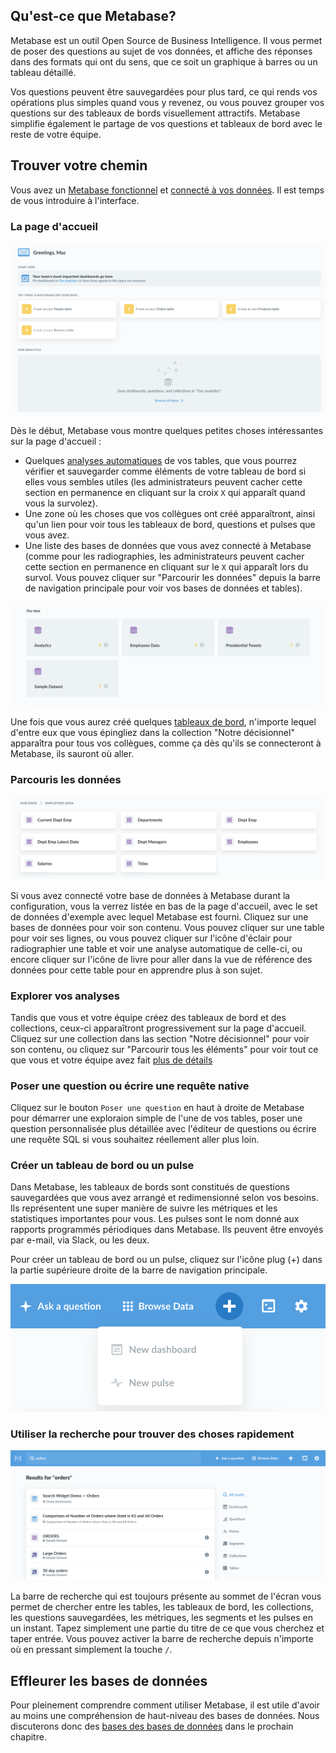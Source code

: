 ## Qu'est-ce que Metabase?

Metabase est un outil Open Source de Business Intelligence. Il vous permet de poser des questions au sujet de vos données, et affiche des réponses dans des formats qui ont du sens, que ce soit un graphique à barres ou un tableau détaillé.

Vos questions peuvent être sauvegardées pour plus tard, ce qui rends vos opérations plus simples quand vous y revenez, ou vous pouvez grouper vos questions sur des tableaux de bords visuellement attractifs. Metabase simplifie également le partage de vos questions et tableaux de bord avec le reste de votre équipe.

## Trouver votre chemin

Vous avez un [Metabase fonctionnel](../operations-guide/start.md) et [connecté à vos données](../administration-guide/01-managing-databases.md). Il est temps de vous introduire à l'interface.

### La page d'accueil

![La page d'accueil](../images/EmptyHomepage.png)

Dès le début, Metabase vous montre quelques petites choses intéressantes sur la page d'accueil :

- Quelques [analyses automatiques](14-x-rays.md) de vos tables, que vous pourrez vérifier et sauvegarder comme éléments de votre tableau de bord si elles vous sembles utiles (les administrateurs peuvent cacher cette section en permanence en cliquant sur la croix `X` qui apparaît quand vous la survolez).
- Une zone où les choses que vos collègues ont créé apparaîtront, ainsi qu'un lien pour voir tous les tableaux de bord, questions et pulses que vous avez.
- Une liste des bases de données que vous avez connecté à Metabase (comme pour les radiographies, les administrateurs peuvent cacher cette section en permanence en cliquant sur le `X` qui apparaît lors du survol. Vous pouvez cliquer sur "Parcourir les données" depuis la barre de navigation principale pour voir vos bases de données et tables).

![Nos données](./images/our-data.png)

Une fois que vous aurez créé quelques [tableaux de bord](07-dashboards.md), n'importe lequel d'entre eux que vous épingliez dans la collection "Notre décisionnel" apparaîtra pour tous vos collègues, comme ça dès qu'ils se connecteront à Metabase, ils sauront où aller.

### Parcouris les données

![Parcouris les données](./images/browse-data.png)

Si vous avez connecté votre base de données à Metabase durant la configuration, vous la verrez listée en bas de la page d'accueil, avec le set de données d'exemple avec lequel Metabase est fourni.
Cliquez sur une bases de données pour voir son contenu. Vous pouvez cliquer sur une table pour voir ses lignes, ou vous pouvez cliquer sur l'icône d'éclair pour radiographier une table et voir une analyse automatique de celle-ci, ou encore cliquer sur l'icône de livre pour aller dans la vue de référence des données pour cette table pour en apprendre plus à son sujet.

### Explorer vos analyses

Tandis que vous et votre équipe créez des tableaux de bord et des collections, ceux-ci apparaîtront progressivement sur la page d'accueil. Cliquez sur une collection dans las section "Notre décisionnel" pour voir son contenu, ou cliquez sur "Parcourir tous les éléments" pour voir tout ce que vous et votre équipe avez fait [plus de détails](03-basic-exploration.md)

### Poser une question ou écrire une requête native

Cliquez sur le bouton `Poser une question` en haut à droite de Metabase pour démarrer une exploraion simple de l'une de vos tables, poser une question personnalisée plus détaillée avec l'éditeur de questions ou écrire une requête SQL si vous souhaitez réellement aller plus loin.

### Créer un tableau de bord ou un pulse

Dans Metabase, les tableaux de bords sont constitués de questions sauvegardées que vous avez arrangé et redimensionné selon vos besoins. Ils représentent une super manière de suivre les métriques et les statistiques importantes pour vous. Les pulses sont le nom donné aux rapports programmés périodiques dans Metabase. Ils peuvent être envoyés par e-mail, via Slack, ou les deux.

Pour créer un tableau de bord ou un pulse, cliquez sur l'icône plug (+) dans la partie supérieure droite de la barre de navigation principale.

![Menu de création](./images/create-menu.png)

### Utiliser la recherche pour trouver des choses rapidement

![Résultats de recherche](./images/search-results.png)

La barre de recherche qui est toujours présente au sommet de l'écran vous permet de chercher entre les tables, les tableaux de bord, les collections, les questions sauvegardées, les métriques, les segments et les pulses en un instant. Tapez simplement une partie du titre de ce que vous cherchez et taper entrée. Vous pouvez activer la barre de recherche depuis n'importe où en pressant simplement la touche `/`.

## Effleurer les bases de données

Pour pleinement comprendre comment utiliser Metabase, il est utile d'avoir au moins une compréhension de haut-niveau des bases de données. Nous discuterons donc des [bases des bases de données](02-database-basics.md) dans le prochain chapitre.
